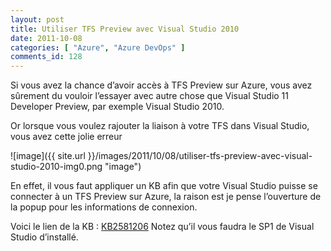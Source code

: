 ```yaml
---
layout: post
title: Utiliser TFS Preview avec Visual Studio 2010
date: 2011-10-08
categories: [ "Azure", "Azure DevOps" ]
comments_id: 128 
---
```


Si vous avez la chance d’avoir accès à TFS Preview sur Azure, vous avez sûrement du vouloir l’essayer avec autre chose que Visual Studio 11 Developer Preview, par exemple Visual Studio 2010.

Or lorsque vous voulez rajouter la liaison à votre TFS dans Visual Studio, vous avez cette jolie erreur

![image]({{ site.url }}/images/2011/10/08/utiliser-tfs-preview-avec-visual-studio-2010-img0.png "image")

En effet, il vous faut appliquer un KB afin que votre Visual Studio puisse se connecter à un TFS Preview sur Azure, la raison est je pense l’ouverture de la popup pour les informations de connexion.

Voici le lien de la KB : [KB2581206](http://go.microsoft.com/fwlink/?LinkID=212065 "KB2581206") Notez qu’il vous faudra le SP1 de Visual Studio d’installé.
